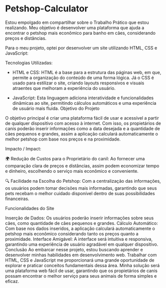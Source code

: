 # Petshop-Calculator
Estou empolgado em compartilhar sobre o Trabalho Prático que estou realizando. Meu objetivo é desenvolver uma plataforma que ajuda a encontrar o petshop mais econômico para banho em cães, considerando preços e distâncias.

Para o meu projeto, optei por desenvolver um site utilizando HTML, CSS e JavaScript:

Tecnologias Utilizadas:

- HTML e CSS: HTML é a base para a estrutura das páginas web, em que, permite a organização do conteúdo de uma forma lógica. Já o CSS é usado para estilizar o site, criando layouts responsivos e visuais atraentes que melhoram a experiência do usuário.

- JavaScript: Esta linguagem adiciona interatividade e funcionalidades dinâmicas ao site, permitindo cálculos automáticos e uma experiência de usuário mais fluida.
Objetivo do Projeto

O objetivo principal é criar uma plataforma fácil de usar e acessível a partir de qualquer dispositivo com acesso à internet. Com isso, os propietários de canis poderão inserir informações como a data desejada e a quantidade de cães pequenos e grandes, assim a aplicação calculará automaticamente o melhor petshop com base nos preços e na proximidade.

 Impacto / Impact:

🌍 Redução de Custos para o Proprietário do canil: Ao fornecer uma comparação clara de preços e distâncias, assim podem economizar tempo e dinheiro, escolhendo o serviço mais econômico e conveniente.

🔍 Facilidade na Escolha do Petshop: Com a centralização das informações, os usuários podem tomar decisões mais informadas, garantindo que seus pets recebam o melhor cuidado disponível dentro de suas possibilidades financeiras.

Funcionalidades do Site

Inserção de Dados: Os usuários poderão inserir informações sobre seus cães, como quantidade de cães pequenos e grandes.
Cálculo Automático: Com base nos dados inseridos, a aplicação calculará automaticamente o petshop mais econômico considerando tanto os preços quanto a proximidade.
Interface Amigável: A interface será intuitiva e responsiva, garantindo uma experiência de usuário agradável em qualquer dispositivo.
Conclusão
Ao embarcar nesse projeto, estou buscando aprender e desenvolver minhas habilidades em desenvolvimento web. Trabalhar com HTML, CSS e JavaScript me proporcionará uma grande oportunidade de explorar e praticar conceitos fundamentais dessa área. Minha solução será uma plataforma web fácil de usar, garantindo que os propietários de canis possam encontrar o melhor serviço para seus animais de forma simples e eficaz.
